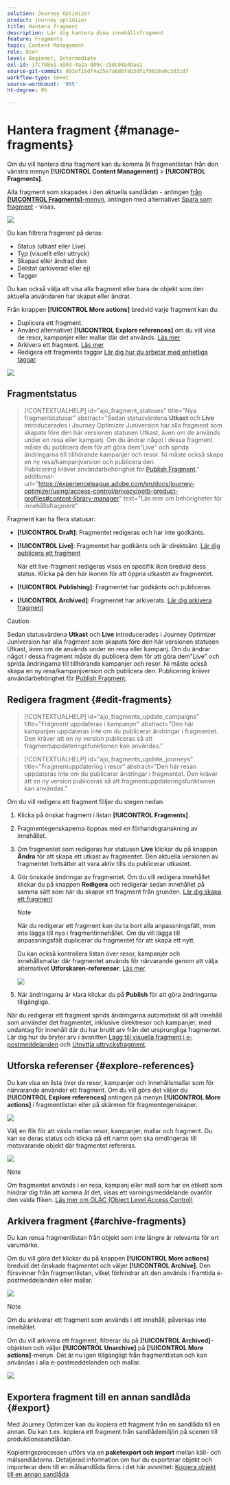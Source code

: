 ```yaml
---
solution: Journey Optimizer
product: journey optimizer
title: Hantera fragment
description: Lär dig hantera dina innehållsfragment
feature: Fragments
topic: Content Management
role: User
level: Beginner, Intermediate
exl-id: 1fc708e1-a993-4a2a-809c-c5dc08a4bae1
source-git-commit: d93ef15df4a25e7a6d6fab3df1f9838a0c3d31df
workflow-type: tm+mt
source-wordcount: '955'
ht-degree: 0%

---
```


# Hantera fragment {#manage-fragments}

Om du vill hantera dina fragment kan du komma åt fragmentlistan från den vänstra menyn **[!UICONTROL Content Management]** > **[!UICONTROL Fragments]**.

Alla fragment som skapades i den aktuella sandlådan - antingen [ från **[!UICONTROL Fragments]**-menyn](#create-fragments), antingen med alternativet [Spara som fragment](#save-as-fragment) - visas.

![](assets/fragment-list-filters.png)

Du kan filtrera fragment på deras:

* Status (utkast eller Live)
* Typ (visuellt eller uttryck)
* Skapad eller ändrad den
* Delstat (arkiverad eller ej)
* Taggar

Du kan också välja att visa alla fragment eller bara de objekt som den aktuella användaren har skapat eller ändrat.

Från knappen **[!UICONTROL More actions]** bredvid varje fragment kan du:

* Duplicera ett fragment.
* Använd alternativet **[!UICONTROL Explore references]** om du vill visa de resor, kampanjer eller mallar där det används. [Läs mer](#explore-references)
* Arkivera ett fragment. [Läs mer](#archive-fragments)
* Redigera ett fragments taggar [Lär dig hur du arbetar med enhetliga taggar](../start/search-filter-categorize.md#tags).

![](assets/fragment-list-more-actions.png)

## Fragmentstatus

>[!CONTEXTUALHELP]
>id="ajo_fragment_statuses"
>title="Nya fragmentstatusar"
>abstract="Sedan statusvärdena **Utkast** och **Live** introducerades i Journey Optimizer Juniversion har alla fragment som skapats före den här versionen statusen Utkast, även om de används under en resa eller kampanj. Om du ändrar något i dessa fragment måste du publicera dem för att göra dem&quot;Live&quot; och sprida ändringarna till tillhörande kampanjer och resor. Ni måste också skapa en ny resa/kampanjversion och publicera den. <br/>Publicering kräver användarbehörighet för <a href="https://experienceleague.adobe.com/en/docs/journey-optimizer/using/access-control/privacy/ootb-product-profiles#content-library-manage">Publish Fragment</a>."
>additional-url="https://experienceleague.adobe.com/en/docs/journey-optimizer/using/access-control/privacy/ootb-product-profiles#content-library-manager" text="Läs mer om behörigheter för innehållsfragment"

Fragment kan ha flera statusar:

* **[!UICONTROL Draft]**: Fragmentet redigeras och har inte godkänts.

* **[!UICONTROL Live]**: Fragmentet har godkänts och är direktsänt. [Lär dig publicera ett fragment](../content-management/create-fragments.md#publish)

  När ett live-fragment redigeras visas en specifik ikon bredvid dess status. Klicka på den här ikonen för att öppna utkastet av fragmentet.

* **[!UICONTROL Publishing]**: Fragmentet har godkänts och publiceras.
* **[!UICONTROL Archived]**: Fragmentet har arkiverats. [Lär dig arkivera fragment](#archive-fragments)

>[!CAUTION]
>
>Sedan statusvärdena **Utkast** och **Live** introducerades i Journey Optimizer Juniversion har alla fragment som skapats före den här versionen statusen Utkast, även om de används under en resa eller kampanj. Om du ändrar något i dessa fragment måste du publicera dem för att göra dem&quot;Live&quot; och sprida ändringarna till tillhörande kampanjer och resor. Ni måste också skapa en ny resa/kampanjversion och publicera den. Publicering kräver användarbehörighet för [Publish Fragment](../administration/ootb-product-profiles.md#content-library-manager).

## Redigera fragment {#edit-fragments}

>[!CONTEXTUALHELP]
>id="ajo_fragments_update_campaigns"
>title="Fragment uppdateras i kampanjer"
>abstract="Den här kampanjen uppdateras inte om du publicerar ändringar i fragmentet. Den kräver att en ny version publiceras så att fragmentuppdateringsfunktionen kan användas."

>[!CONTEXTUALHELP]
>id="ajo_fragments_update_journeys"
>title="Fragmentuppdatering i resor"
>abstract="Den här resan uppdateras inte om du publicerar ändringar i fragmentet. Den kräver att en ny version publiceras så att fragmentuppdateringsfunktionen kan användas."

Om du vill redigera ett fragment följer du stegen nedan.

1. Klicka på önskat fragment i listan **[!UICONTROL Fragments]**.

1. Fragmentegenskaperna öppnas med en förhandsgranskning av innehållet.

1. Om fragmentet som redigeras har statusen **Live** klickar du på knappen **Ändra** för att skapa ett utkast av fragmentet. Den aktuella versionen av fragmentet fortsätter att vara aktiv tills du publicerar utkastet.

1. Gör önskade ändringar av fragmentet. Om du vill redigera innehållet klickar du på knappen **Redigera** och redigerar sedan innehållet på samma sätt som när du skapar ett fragment från grunden. [Lär dig skapa ett fragment](#create-from-scratch)

   >[!NOTE]
   >
   >När du redigerar ett fragment kan du ta bort alla anpassningsfält, men inte lägga till nya i fragmentinnehållet. Om du vill lägga till anpassningsfält duplicerar du fragmentet för att skapa ett nytt.

   Du kan också kontrollera listan över resor, kampanjer och innehållsmallar där fragmentet används för närvarande genom att välja alternativet **Utforskaren-referenser**. [Läs mer](#explore-references)

   ![](assets/fragment-edit.png)

1. När ändringarna är klara klickar du på **Publish** för att göra ändringarna tillgängliga.

När du redigerar ett fragment sprids ändringarna automatiskt till allt innehåll som använder det fragmentet, inklusive direktresor och kampanjer, med undantag för innehåll där du har brutit arv från det ursprungliga fragmentet. Lär dig hur du bryter arv i avsnitten [Lägg till visuella fragment i e-postmeddelanden](../email/use-visual-fragments.md#break-inheritance) och [Utnyttja uttrycksfragment](../personalization/use-expression-fragments.md#break-inheritance).

## Utforska referenser {#explore-references}

Du kan visa en lista över de resor, kampanjer och innehållsmallar som för närvarande använder ett fragment. Om du vill göra det väljer du **[!UICONTROL Explore references]** antingen på menyn **[!UICONTROL More actions]** i fragmentlistan eller på skärmen för fragmentegenskaper.

![](assets/fragment-explore-references.png)

Välj en flik för att växla mellan resor, kampanjer, mallar och fragment. Du kan se deras status och klicka på ett namn som ska omdirigeras till motsvarande objekt där fragmentet refereras.

![](assets/fragment-usage-screen.png)

>[!NOTE]
>
>Om fragmentet används i en resa, kampanj eller mall som har en etikett som hindrar dig från att komma åt det, visas ett varningsmeddelande ovanför den valda fliken. [Läs mer om OLAC (Object Level Access Control)](../administration/object-based-access.md)

## Arkivera fragment {#archive-fragments}

Du kan rensa fragmentlistan från objekt som inte längre är relevanta för ert varumärke.

Om du vill göra det klickar du på knappen **[!UICONTROL More actions]** bredvid det önskade fragmentet och väljer **[!UICONTROL Archive]**. Den försvinner från fragmentlistan, vilket förhindrar att den används i framtida e-postmeddelanden eller mallar.

![](assets/fragment-list-archive.png)

>[!NOTE]
>
>Om du arkiverar ett fragment som används i ett innehåll, <!--it will remain in the email or template, but you won't be able to select it from the fragment list to edit it--> påverkas inte innehållet.

Om du vill arkivera ett fragment, filtrerar du på **[!UICONTROL Archived]**-objekten och väljer **[!UICONTROL Unarchive]** på **[!UICONTROL More actions]**-menyn. Det är nu igen tillgängligt från fragmentlistan och kan användas i alla e-postmeddelanden och mallar.

![](assets/fragment-list-unarchive.png)

## Exportera fragment till en annan sandlåda {#export}

Med Journey Optimizer kan du kopiera ett fragment från en sandlåda till en annan. Du kan t.ex. kopiera ett fragment från sandlådemiljön på scenen till produktionssandlådan.

Kopieringsprocessen utförs via en **paketexport och import** mellan käll- och målsandlådorna. Detaljerad information om hur du exporterar objekt och importerar dem till en målsandlåda finns i det här avsnittet: [Kopiera objekt till en annan sandlåda](../configuration/copy-objects-to-sandbox.md)
